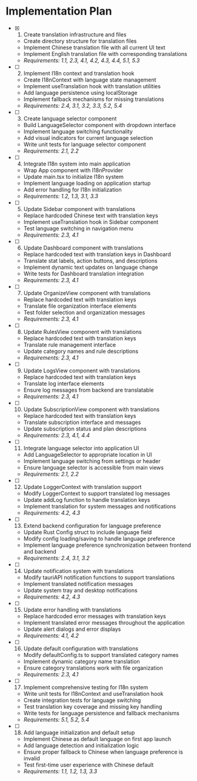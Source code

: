 # Implementation Plan

- [x] 1. Create translation infrastructure and files
  - Create directory structure for translation files
  - Implement Chinese translation file with all current UI text
  - Implement English translation file with corresponding translations
  - _Requirements: 1.1, 2.3, 4.1, 4.2, 4.3, 4.4, 5.1, 5.3_

- [ ] 2. Implement I18n context and translation hook
  - Create I18nContext with language state management
  - Implement useTranslation hook with translation utilities
  - Add language persistence using localStorage
  - Implement fallback mechanisms for missing translations
  - _Requirements: 2.4, 3.1, 3.2, 3.3, 5.2, 5.4_

- [ ] 3. Create language selector component
  - Build LanguageSelector component with dropdown interface
  - Implement language switching functionality
  - Add visual indicators for current language selection
  - Write unit tests for language selector component
  - _Requirements: 2.1, 2.2_

- [ ] 4. Integrate I18n system into main application
  - Wrap App component with I18nProvider
  - Update main.tsx to initialize I18n system
  - Implement language loading on application startup
  - Add error handling for I18n initialization
  - _Requirements: 1.2, 1.3, 3.1, 3.3_

- [ ] 5. Update Sidebar component with translations
  - Replace hardcoded Chinese text with translation keys
  - Implement useTranslation hook in Sidebar component
  - Test language switching in navigation menu
  - _Requirements: 2.3, 4.1_

- [ ] 6. Update Dashboard component with translations
  - Replace hardcoded text with translation keys in Dashboard
  - Translate stat labels, action buttons, and descriptions
  - Implement dynamic text updates on language change
  - Write tests for Dashboard translation integration
  - _Requirements: 2.3, 4.1_

- [ ] 7. Update OrganizeView component with translations
  - Replace hardcoded text with translation keys
  - Translate file organization interface elements
  - Test folder selection and organization messages
  - _Requirements: 2.3, 4.1_

- [ ] 8. Update RulesView component with translations
  - Replace hardcoded text with translation keys
  - Translate rule management interface
  - Update category names and rule descriptions
  - _Requirements: 2.3, 4.1_

- [ ] 9. Update LogsView component with translations
  - Replace hardcoded text with translation keys
  - Translate log interface elements
  - Ensure log messages from backend are translatable
  - _Requirements: 2.3, 4.1_

- [ ] 10. Update SubscriptionView component with translations
  - Replace hardcoded text with translation keys
  - Translate subscription interface and messages
  - Update subscription status and plan descriptions
  - _Requirements: 2.3, 4.1, 4.4_

- [ ] 11. Integrate language selector into application UI
  - Add LanguageSelector to appropriate location in UI
  - Implement language switching from settings or header
  - Ensure language selector is accessible from main views
  - _Requirements: 2.1, 2.2_

- [ ] 12. Update LoggerContext with translation support
  - Modify LoggerContext to support translated log messages
  - Update addLog function to handle translation keys
  - Implement translation for system messages and notifications
  - _Requirements: 4.2, 4.3_

- [ ] 13. Extend backend configuration for language preference
  - Update Rust Config struct to include language field
  - Modify config loading/saving to handle language preference
  - Implement language preference synchronization between frontend and backend
  - _Requirements: 2.4, 3.1, 3.2_

- [ ] 14. Update notification system with translations
  - Modify tauriAPI notification functions to support translations
  - Implement translated notification messages
  - Update system tray and desktop notifications
  - _Requirements: 4.2, 4.3_

- [ ] 15. Update error handling with translations
  - Replace hardcoded error messages with translation keys
  - Implement translated error messages throughout the application
  - Update alert dialogs and error displays
  - _Requirements: 4.1, 4.2_

- [ ] 16. Update default configuration with translations
  - Modify defaultConfig.ts to support translated category names
  - Implement dynamic category name translation
  - Ensure category translations work with file organization
  - _Requirements: 2.3, 4.1_

- [ ] 17. Implement comprehensive testing for I18n system
  - Write unit tests for I18nContext and useTranslation hook
  - Create integration tests for language switching
  - Test translation key coverage and missing key handling
  - Write tests for language persistence and fallback mechanisms
  - _Requirements: 5.1, 5.2, 5.4_

- [ ] 18. Add language initialization and default setup
  - Implement Chinese as default language on first app launch
  - Add language detection and initialization logic
  - Ensure proper fallback to Chinese when language preference is invalid
  - Test first-time user experience with Chinese default
  - _Requirements: 1.1, 1.2, 1.3, 3.3_